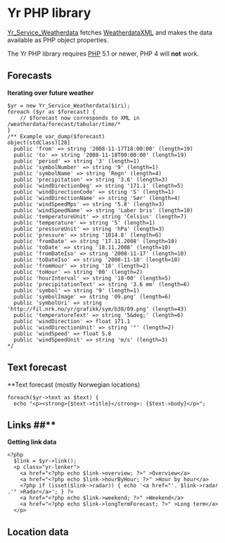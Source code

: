 # Yr PHP library #
[Yr\_Service\_Weatherdata](http://code.google.com/p/yrno/source/browse/trunk/php/library/Yr/Service/Weatherdata.php) fetches [WeatherdataXML](WeatherdataXML.md) and makes the data available as PHP object properties.

The Yr PHP library requires [PHP](http://php.net) 5.1 or newer, PHP 4 will **not** work.
## Forecasts ##
**Iterating over future weather**
```
$yr = new Yr_Service_Weatherdata($iri);
foreach ($yr as $forecast) {
    // $forecast now corresponds to XML in /weatherdata/forecast/tabular/time/*
}
/** Example var_dump($forecast)
object(stdClass)[28]
  public 'from' => string '2008-11-17T18:00:00' (length=19)
  public 'to' => string '2008-11-18T00:00:00' (length=19)
  public 'period' => string '3' (length=1)
  public 'symbolNumber' => string '9' (length=1)
  public 'symbolName' => string 'Regn' (length=4)
  public 'precipitation' => string '3.6' (length=3)
  public 'windDirectionDeg' => string '171.1' (length=5)
  public 'windDirectionCode' => string 'S' (length=1)
  public 'windDirectionName' => string 'Sør' (length=4)
  public 'windSpeedMps' => string '5.8' (length=3)
  public 'windSpeedName' => string 'Laber bris' (length=10)
  public 'temperatureUnit' => string 'Celsius' (length=7)
  public 'temperature' => string '5' (length=1)
  public 'pressureUnit' => string 'hPa' (length=3)
  public 'pressure' => string '1014.8' (length=6)
  public 'fromDate' => string '17.11.2008' (length=10)
  public 'toDate' => string '18.11.2008' (length=10)
  public 'fromDateIso' => string '2008-11-17' (length=10)
  public 'toDateIso' => string '2008-11-18' (length=10)
  public 'fromHour' => string '18' (length=2)
  public 'toHour' => string '00' (length=2)
  public 'hourInterval' => string '18-00' (length=5)
  public 'precipitationText' => string '3.6 mm' (length=6)
  public 'symbol' => string '9' (length=1)
  public 'symbolImage' => string '09.png' (length=6)
  public 'symbolUri' => string 'http://fil.nrk.no/yr/grafikk/sym/b38/09.png' (length=43)
  public 'temperatureText' => string '5&deg;' (length=6)
  public 'windDirection' => float 171.1
  public 'windDirectionUnit' => string '°' (length=2)
  public 'windSpeed' => float 5.8
  public 'windSpeedUnit' => string 'm/s' (length=3)
*/
```

## Text forecast ##
**Text forecast (mostly Norwegian locations)
```
foreach($yr->text as $text) {
  echo "<p><strong>{$text->title}</strong>: {$text->body}</p>";
```
## Links ##**

**Getting link data**
```
<?php
  $link = $yr->link();
  <p class="yr-lenker">
    <a href="<?php echo $link->overview; ?>" >Overview</a>
    <a href="<?php echo $link->hourByHour; ?>" >Hour by hour</a>
    <?php if (isset($link->radar)) { echo '<a href="'. $link->radar .'" >Radar</a>'; } ?>
    <a href="<?php echo $link->weekend; ?>" >Weekend</a>
    <a href="<?php echo $link->longTermForecast; ?>" >Long term</a>
  </p>
```
## Location data ##